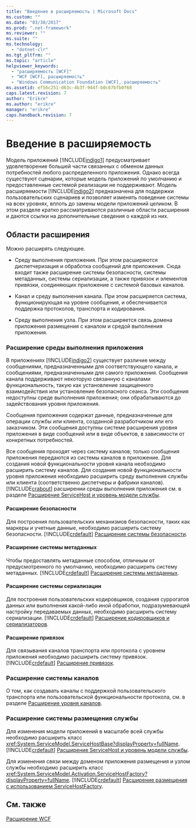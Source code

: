 ```yaml
---
title: "Введение в расширяемость | Microsoft Docs"
ms.custom: ""
ms.date: "03/30/2017"
ms.prod: ".net-framework"
ms.reviewer: ""
ms.suite: ""
ms.technology: 
  - "dotnet-clr"
ms.tgt_pltfrm: ""
ms.topic: "article"
helpviewer_keywords: 
  - "расширяемость [WCF]"
  - "WCF [WCF], расширяемость"
  - "Windows Communication Foundation [WCF], расширяемость"
ms.assetid: ef56c251-d63c-4b3f-944f-b0c67bfb0f68
caps.latest.revision: 7
author: "Erikre"
ms.author: "erikre"
manager: "erikre"
caps.handback.revision: 7
---
```

# Введение в расширяемость
Модель приложений [!INCLUDE[indigo1](../../../includes/indigo1-md.md)] предусматривает удовлетворение большей части связанных с обменом данных потребностей любого распределенного приложения.  Однако всегда существуют сценарии, которые модель приложений по умолчанию и предоставленные системой реализации не поддерживают.  Модель расширяемости [!INCLUDE[indigo2](../../../includes/indigo2-md.md)] предназначена для поддержки пользовательских сценариев и позволяет изменять поведение системы на всех уровнях, вплоть до замены модели приложений целиком.  В этом разделе кратко рассматриваются различные области расширения и даются ссылки на дополнительные сведения о каждой из них.  
  
## Области расширения  
 Можно расширять следующее.  
  
-   Среду выполнения приложения.  При этом расширяются диспетчеризация и обработка сообщений для приложения.  Сюда входит также расширение системы безопасности, системы метаданных, системы сериализации, а также привязок и элементов привязки, соединяющих приложение с системой базовых каналов.  
  
-   Канал и среду выполнения канала.  При этом расширяется система, функционирующая на уровне сообщения, и обеспечивается поддержка протоколов, транспорта и кодирования.  
  
-   Среду выполнения узла.  При этом расширяется связь домена приложения размещения с каналом и средой выполнения приложения.  
  
### Расширение среды выполнения приложения  
 В приложениях [!INCLUDE[indigo2](../../../includes/indigo2-md.md)] существует различие между сообщениями, предназначенными для соответствующего канала, и сообщениями, предназначенными для самого приложения.  Сообщения канала поддерживают некоторую связанную с каналами функциональность, такую как установление защищенного взаимодействия или установление безопасного сеанса.  Эти сообщения недоступны среде выполнения приложения; они обрабатываются до задействования уровня приложения.  
  
 Сообщения приложения содержат данные, предназначенные для операции службы или клиента, созданной разработчиком или его заказчиком.  Эти сообщения доступны системе расширения уровня приложения в виде сообщений или в виде объектов, в зависимости от конкретных потребностей.  
  
 Все сообщения проходят через систему каналов; только сообщения приложения передаются из системы каналов в приложение.  Для создания новой функциональности уровня канала необходимо расширить систему каналов.  Для создания новой функциональности уровня приложения необходимо расширить среду выполнения службы или клиента \(соответственно диспетчеры и фабрики каналов\).  [!INCLUDE[crabout](../../../includes/crabout-md.md)] расширении среды выполнения приложения см. в разделе [Расширение ServiceHost и уровень модели службы](../../../docs/framework/wcf/extending/extending-servicehost-and-the-service-model-layer.md).  
  
#### Расширение безопасности  
 Для построения пользовательских механизмов безопасности, таких как маркеры и учетные данные, необходимо расширить систему безопасности.  [!INCLUDE[crdefault](../../../includes/crdefault-md.md)] [Расширение системы безопасности](../../../docs/framework/wcf/extending/extending-security.md).  
  
#### Расширение системы метаданных  
 Чтобы предоставлять метаданные способом, отличным от предусмотренного по умолчанию, необходимо расширить систему метаданных.  [!INCLUDE[crdefault](../../../includes/crdefault-md.md)] [Расширение системы метаданных](../../../docs/framework/wcf/extending/extending-the-metadata-system.md).  
  
#### Расширение системы сериализации  
 Для построения пользовательских кодировщиков, создания суррогатов данных или выполнения какой\-либо иной обработки, подразумевающей настройку передаваемых данных, необходимо расширить систему сериализации.  [!INCLUDE[crdefault](../../../includes/crdefault-md.md)] [Расширение кодировщиков и сериализаторов](../../../docs/framework/wcf/extending/extending-encoders-and-serializers.md).  
  
#### Расширение привязок  
 Для связывания каналов транспорта или протокола с уровнем приложения необходимо расширить систему привязок.  [!INCLUDE[crdefault](../../../includes/crdefault-md.md)] [Расширение привязок](../../../docs/framework/wcf/extending/extending-bindings.md).  
  
### Расширение системы каналов  
 О том, как создавать каналы с поддержкой пользовательского транспорта или пользовательской функциональности протокола, см. в разделе [Расширение уровня каналов](../../../docs/framework/wcf/extending/extending-the-channel-layer.md).  
  
### Расширение системы размещения службы  
 Для изменения модели приложений в масштабе всей службы необходимо расширить класс <xref:System.ServiceModel.ServiceHostBase?displayProperty=fullName>.  [!INCLUDE[crdefault](../../../includes/crdefault-md.md)] [Расширение ServiceHost и уровень модели службы](../../../docs/framework/wcf/extending/extending-servicehost-and-the-service-model-layer.md).  
  
 Для изменения связи между доменом приложения размещения и узлом службы необходимо расширить класс <xref:System.ServiceModel.Activation.ServiceHostFactory?displayProperty=fullName>.  [!INCLUDE[crdefault](../../../includes/crdefault-md.md)] [Расширение размещения с использованием ServiceHostFactory](../../../docs/framework/wcf/extending/extending-hosting-using-servicehostfactory.md).  
  
## См. также  
 [Расширение WCF](../../../docs/framework/wcf/extending/extending-wcf.md)
